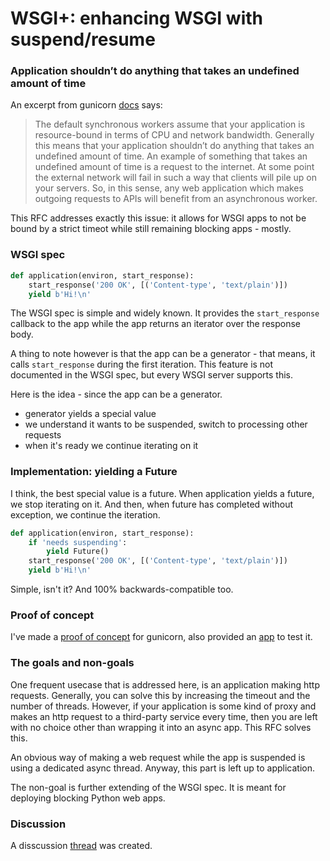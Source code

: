 # WSGI+: enhancing WSGI with suspend/resume

### Application shouldn’t do anything that takes an undefined amount of time

An excerpt from gunicorn [docs](https://docs.gunicorn.org/en/stable/design.html?highlight=timeout#choosing-a-worker-type) says:

>The default synchronous workers assume that your application is resource-bound in terms of CPU and network bandwidth. Generally this means that your application shouldn’t do anything that takes an undefined amount of time. An example of something that takes an undefined amount of time is a request to the internet. At some point the external network will fail in such a way that clients will pile up on your servers. So, in this sense, any web application which makes outgoing requests to APIs will benefit from an asynchronous worker.

This RFC addresses exactly this issue: it allows for WSGI apps to not be bound by a strict timeot while still remaining blocking apps - mostly.

### WSGI spec

```python
def application(environ, start_response):
    start_response('200 OK', [('Content-type', 'text/plain')])
    yield b'Hi!\n'
```

The WSGI spec is simple and widely known. It provides the `start_response` callback to the app while the app returns an iterator over the response body.

A thing to note however is that the app can be a generator - that means, it calls `start_response` during the first iteration. This feature is not documented in the WSGI spec, but every WSGI server supports this.

Here is the idea - since the app can be a generator.

- generator yields a special value
- we understand it wants to be suspended, switch to processing other requests
- when it's ready we continue iterating on it

### Implementation: yielding a Future

I think, the best special value is a future. When application yields a future, we stop iterating on it. And then, when future has completed without exception, we continue the iteration.

```python
def application(environ, start_response):
    if 'needs suspending':
        yield Future()
    start_response('200 OK', [('Content-type', 'text/plain')])
    yield b'Hi!\n'
```

Simple, isn't it? And 100% backwards-compatible too.

### Proof of concept

I've made a [proof of concept](https://github.com/pwtail/gunicorn/pull/1/files#diff-9818e6c0e3d6054dc383f77ce881ba79f8090a904fb3abd9892306f096e58319) for gunicorn, also provided an [app](https://github.com/pwtail/gunicorn/blob/wsgi-plus/examples/wsgi_plus.py) to test it.

### The goals and non-goals

One frequent usecase that is addressed here, is an application making http requests. Generally, you can solve this by increasing the timeout and the number of threads. However, if your application is some kind of proxy and  makes an http request to a third-party service every time, then you are left with no choice other than wrapping it into an async app. This RFC solves this.

An obvious way of making a web request while the app is suspended is using a dedicated async thread. Anyway, this part is left up to application.

The non-goal is further extending of the WSGI spec. It is meant for deploying blocking Python web apps.

### Discussion

A disscussion [thread](https://github.com/pwtail/wsgi_plus/discussions/1) was created.
